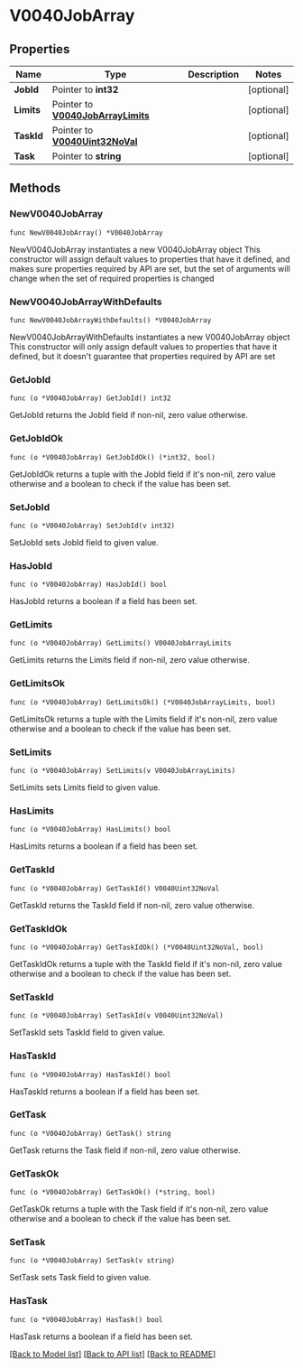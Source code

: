 # V0040JobArray

## Properties

Name | Type | Description | Notes
------------ | ------------- | ------------- | -------------
**JobId** | Pointer to **int32** |  | [optional] 
**Limits** | Pointer to [**V0040JobArrayLimits**](V0040JobArrayLimits.md) |  | [optional] 
**TaskId** | Pointer to [**V0040Uint32NoVal**](V0040Uint32NoVal.md) |  | [optional] 
**Task** | Pointer to **string** |  | [optional] 

## Methods

### NewV0040JobArray

`func NewV0040JobArray() *V0040JobArray`

NewV0040JobArray instantiates a new V0040JobArray object
This constructor will assign default values to properties that have it defined,
and makes sure properties required by API are set, but the set of arguments
will change when the set of required properties is changed

### NewV0040JobArrayWithDefaults

`func NewV0040JobArrayWithDefaults() *V0040JobArray`

NewV0040JobArrayWithDefaults instantiates a new V0040JobArray object
This constructor will only assign default values to properties that have it defined,
but it doesn't guarantee that properties required by API are set

### GetJobId

`func (o *V0040JobArray) GetJobId() int32`

GetJobId returns the JobId field if non-nil, zero value otherwise.

### GetJobIdOk

`func (o *V0040JobArray) GetJobIdOk() (*int32, bool)`

GetJobIdOk returns a tuple with the JobId field if it's non-nil, zero value otherwise
and a boolean to check if the value has been set.

### SetJobId

`func (o *V0040JobArray) SetJobId(v int32)`

SetJobId sets JobId field to given value.

### HasJobId

`func (o *V0040JobArray) HasJobId() bool`

HasJobId returns a boolean if a field has been set.

### GetLimits

`func (o *V0040JobArray) GetLimits() V0040JobArrayLimits`

GetLimits returns the Limits field if non-nil, zero value otherwise.

### GetLimitsOk

`func (o *V0040JobArray) GetLimitsOk() (*V0040JobArrayLimits, bool)`

GetLimitsOk returns a tuple with the Limits field if it's non-nil, zero value otherwise
and a boolean to check if the value has been set.

### SetLimits

`func (o *V0040JobArray) SetLimits(v V0040JobArrayLimits)`

SetLimits sets Limits field to given value.

### HasLimits

`func (o *V0040JobArray) HasLimits() bool`

HasLimits returns a boolean if a field has been set.

### GetTaskId

`func (o *V0040JobArray) GetTaskId() V0040Uint32NoVal`

GetTaskId returns the TaskId field if non-nil, zero value otherwise.

### GetTaskIdOk

`func (o *V0040JobArray) GetTaskIdOk() (*V0040Uint32NoVal, bool)`

GetTaskIdOk returns a tuple with the TaskId field if it's non-nil, zero value otherwise
and a boolean to check if the value has been set.

### SetTaskId

`func (o *V0040JobArray) SetTaskId(v V0040Uint32NoVal)`

SetTaskId sets TaskId field to given value.

### HasTaskId

`func (o *V0040JobArray) HasTaskId() bool`

HasTaskId returns a boolean if a field has been set.

### GetTask

`func (o *V0040JobArray) GetTask() string`

GetTask returns the Task field if non-nil, zero value otherwise.

### GetTaskOk

`func (o *V0040JobArray) GetTaskOk() (*string, bool)`

GetTaskOk returns a tuple with the Task field if it's non-nil, zero value otherwise
and a boolean to check if the value has been set.

### SetTask

`func (o *V0040JobArray) SetTask(v string)`

SetTask sets Task field to given value.

### HasTask

`func (o *V0040JobArray) HasTask() bool`

HasTask returns a boolean if a field has been set.


[[Back to Model list]](../README.md#documentation-for-models) [[Back to API list]](../README.md#documentation-for-api-endpoints) [[Back to README]](../README.md)



